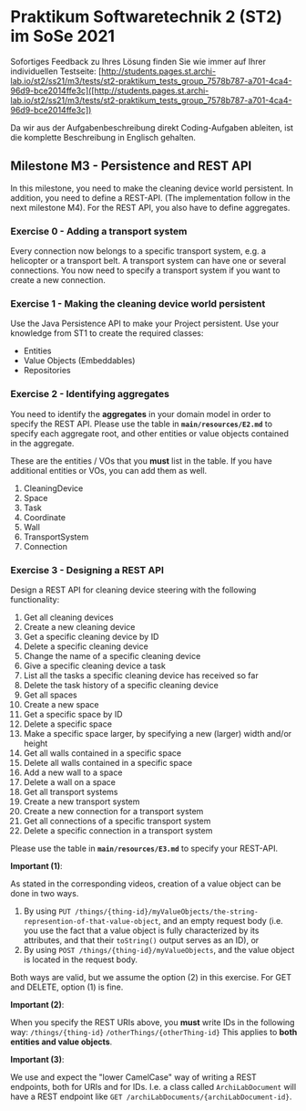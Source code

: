 # Praktikum Softwaretechnik 2 (ST2) im SoSe 2021

Sofortiges Feedback zu Ihres Lösung finden Sie wie immer auf Ihrer individuellen Testseite:
[http://students.pages.st.archi-lab.io/st2/ss21/m3/tests/st2-praktikum_tests_group_7578b787-a701-4ca4-96d9-bce2014ffe3c]([http://students.pages.st.archi-lab.io/st2/ss21/m3/tests/st2-praktikum_tests_group_7578b787-a701-4ca4-96d9-bce2014ffe3c])

Da wir aus der Aufgabenbeschreibung direkt Coding-Aufgaben ableiten, ist die komplette Beschreibung in Englisch
gehalten. 

## Milestone M3 - Persistence and REST API

In this milestone, you need to make the cleaning device world persistent. In addition, you need to define a
REST-API. (The implementation follow in the next milestone M4). For the REST API, you also have to define
aggregates.

### Exercise 0 - Adding a transport system

Every connection now belongs to a specific transport system, e.g. a helicopter or a transport belt.
A transport system can have one or several connections. You now need to specify a transport system 
if you want to create a new connection.


### Exercise 1 - Making the cleaning device world persistent

Use the Java Persistence API to make your Project persistent. Use your knowledge from ST1 to create the required 
classes:
* Entities
* Value Objects (Embeddables) 
* Repositories



### Exercise 2 - Identifying aggregates

You need to identify the **aggregates** in your domain model in order to specify the REST API. Please use the table in 
**`main/resources/E2.md`** to specify each aggregate root, and other entities or value objects contained
in the aggregate. 

These are the entities / VOs that you **must** list in the table. If you have additional entities or VOs, you can
add them as well. 

1. CleaningDevice 
1. Space
1. Task
1. Coordinate
1. Wall
1. TransportSystem
1. Connection


### Exercise 3 - Designing a REST API

Design a REST API for cleaning device steering with the following functionality:

1. Get all cleaning devices
1. Create a new cleaning device
1. Get a specific cleaning device by ID
1. Delete a specific cleaning device
1. Change the name of a specific cleaning device
1. Give a specific cleaning device a task
1. List all the tasks a specific cleaning device has received so far
1. Delete the task history of a specific cleaning device
1. Get all spaces
1. Create a new space
1. Get a specific space by ID
1. Delete a specific space
1. Make a specific space larger, by specifying a new (larger) width and/or height
1. Get all walls contained in a specific space
1. Delete all walls contained in a specific space
1. Add a new wall to a space
1. Delete a wall on a space
1. Get all transport systems
1. Create a new transport system
1. Create a new connection for a transport system
1. Get all connections of a specific transport system
1. Delete a specific connection in a transport system

Please use the table in **`main/resources/E3.md`** to specify your REST-API.
 
**Important (1)**: 

As stated in the corresponding videos, creation of a value object can be done in two ways. 
1. By using `PUT /things/{thing-id}/myValueObjects/the-string-represention-of-that-value-object`, 
    and an empty request body (i.e. you use the fact that a value object is fully characterized by its
    attributes, and that their `toString()` output serves as an ID), or
2. By using `POST /things/{thing-id}/myValueObjects`, and the value object is located in the request
    body. 

Both ways are valid, but we assume the option (2) in this exercise. For GET and DELETE, option (1) is fine.

**Important (2)**: 

When you specify the REST URIs above, you **must** write IDs in the following way: 
`/things/{thing-id}`
`/otherThings/{otherThing-id}`
This applies to **both entities and value objects**.  


**Important (3)**: 

We use and expect the "lower CamelCase" way of writing a REST endpoints, both for URIs and for IDs. 
I.e. a class called `ArchiLabDocument` will have a REST endpoint like `GET /archiLabDocuments/{archiLabDocument-id}`.




